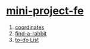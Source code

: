 # [mini-project-fe](https://leejuhankr.github.io/mini-project-fe/)

1. [coordinates](https://leejuhankr.github.io/mini-project-fe/coordinates/index.html)
2. [find-a-rabbit](https://leejuhankr.github.io/mini-project-fe/find-a-rabbit/index.html)  
3. [to-do List](https://leejuhankr.github.io/mini-project-fe/to-do-list/index.html)

